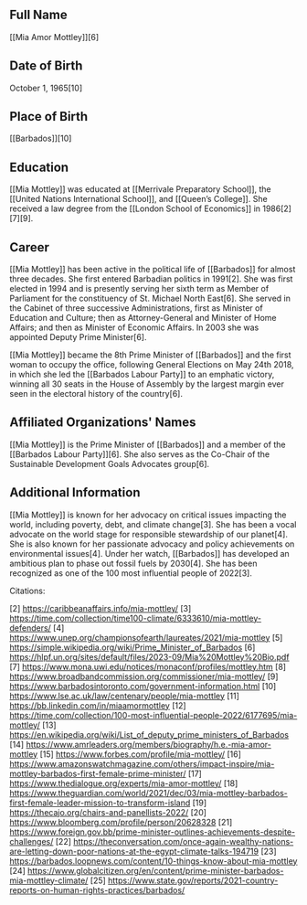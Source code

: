 ## Full Name
[[Mia Amor Mottley]][6]

## Date of Birth
October 1, 1965[10]

## Place of Birth
[[Barbados]][10]

## Education
[[Mia Mottley]] was educated at [[Merrivale Preparatory School]], the [[United Nations International School]], and [[Queen’s College]]. She received a law degree from the [[London School of Economics]] in 1986[2][7][9].

## Career
[[Mia Mottley]] has been active in the political life of [[Barbados]] for almost three decades. She first entered Barbadian politics in 1991[2]. She was first elected in 1994 and is presently serving her sixth term as Member of Parliament for the constituency of St. Michael North East[6]. She served in the Cabinet of three successive Administrations, first as Minister of Education and Culture; then as Attorney-General and Minister of Home Affairs; and then as Minister of Economic Affairs. In 2003 she was appointed Deputy Prime Minister[6]. 

[[Mia Mottley]] became the 8th Prime Minister of [[Barbados]] and the first woman to occupy the office, following General Elections on May 24th 2018, in which she led the [[Barbados Labour Party]] to an emphatic victory, winning all 30 seats in the House of Assembly by the largest margin ever seen in the electoral history of the country[6].

## Affiliated Organizations' Names
[[Mia Mottley]] is the Prime Minister of [[Barbados]] and a member of the [[Barbados Labour Party]][6]. She also serves as the Co-Chair of the Sustainable Development Goals Advocates group[6].

## Additional Information
[[Mia Mottley]] is known for her advocacy on critical issues impacting the world, including poverty, debt, and climate change[3]. She has been a vocal advocate on the world stage for responsible stewardship of our planet[4]. She is also known for her passionate advocacy and policy achievements on environmental issues[4]. Under her watch, [[Barbados]] has developed an ambitious plan to phase out fossil fuels by 2030[4]. She has been recognized as one of the 100 most influential people of 2022[3].

Citations:

[2] https://caribbeanaffairs.info/mia-mottley/
[3] https://time.com/collection/time100-climate/6333610/mia-mottley-defenders/
[4] https://www.unep.org/championsofearth/laureates/2021/mia-mottley
[5] https://simple.wikipedia.org/wiki/Prime_Minister_of_Barbados
[6] https://hlpf.un.org/sites/default/files/2023-09/Mia%20Mottley%20Bio.pdf
[7] https://www.mona.uwi.edu/notices/monaconf/profiles/mottley.htm
[8] https://www.broadbandcommission.org/commissioner/mia-mottley/
[9] https://www.barbadosintoronto.com/government-information.html
[10] https://www.lse.ac.uk/law/centenary/people/mia-mottley
[11] https://bb.linkedin.com/in/miaamormottley
[12] https://time.com/collection/100-most-influential-people-2022/6177695/mia-mottley/
[13] https://en.wikipedia.org/wiki/List_of_deputy_prime_ministers_of_Barbados
[14] https://www.amrleaders.org/members/biography/h.e.-mia-amor-mottley
[15] https://www.forbes.com/profile/mia-mottley/
[16] https://www.amazonswatchmagazine.com/others/impact-inspire/mia-mottley-barbados-first-female-prime-minister/
[17] https://www.thedialogue.org/experts/mia-amor-mottley/
[18] https://www.theguardian.com/world/2021/dec/03/mia-mottley-barbados-first-female-leader-mission-to-transform-island
[19] https://thecajo.org/chairs-and-panellists-2022/
[20] https://www.bloomberg.com/profile/person/20628328
[21] https://www.foreign.gov.bb/prime-minister-outlines-achievements-despite-challenges/
[22] https://theconversation.com/once-again-wealthy-nations-are-letting-down-poor-nations-at-the-egypt-climate-talks-194719
[23] https://barbados.loopnews.com/content/10-things-know-about-mia-mottley
[24] https://www.globalcitizen.org/en/content/prime-minister-barbados-mia-mottley-climate/
[25] https://www.state.gov/reports/2021-country-reports-on-human-rights-practices/barbados/